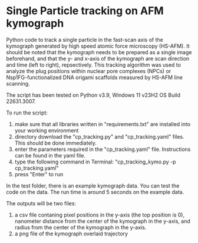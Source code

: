 # Single Particle tracking on AFM kymograph
Python code to track a single particle in the fast-scan axis of the kymograph generated by high speed atomic force microscopy (HS-AFM).
It should be noted that the kymograph needs to be prepared as a single image beforehand, and that the y- and x-axis of the kymograph are scan direction and time (left to right), repsectively. 
This tracking algorithm was used to analyze the plug positions within nuclear pore complexes (NPCs) or Nsp1FG-functionalized DNA origami scaffolds measured by HS-AFM line scanning.

The script has been tested on Python v3.9, Windows 11 v23H2 OS Build 22631.3007.

To run the script:

1. make sure that all libraries written in "requirements.txt" are installed into your working environment
2. directory download the "cp_tracking.py" and "cp_tracking.yaml" files. This should be done immediately.
3. enter the parameters required in the "cp_tracking.yaml" file. Instructions can be found in the yaml file.
4. type the following command in Terminal: "cp_tracking_kymo.py -p cp_tracking.yaml"
5. press "Enter" to run

In the test folder, there is an example kymograph data. You can test the code on the data.
The run time is around 5 seconds on the example data.
   
The outputs will be two files:

1. a csv file contaning pixel positions in the y-axis (the top position is 0), nanometer distance from the center of the kymograph in the y-axis, and radius from the center of the kymograph in the y-axis.
2. a png file of the kymograph overlaid trajectory 
